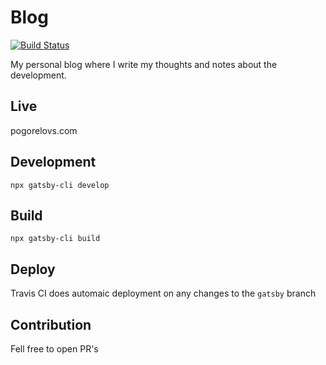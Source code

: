# Blog
[![Build Status](https://travis-ci.com/sergeioff/blog.svg?branch=gatsby)](https://travis-ci.com/sergeioff/blog)

My personal blog where I write my thoughts and notes about the development.

## Live
pogorelovs.com

## Development
```
npx gatsby-cli develop
```

## Build
```
npx gatsby-cli build
```

## Deploy
Travis CI does automaic deployment on any changes to the `gatsby` branch

## Contribution
Fell free to open PR's